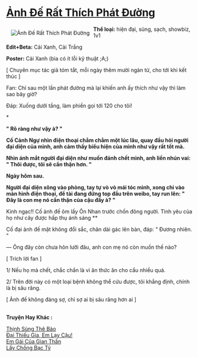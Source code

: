 <a href="https://utruyen.com/anh-de-rat-thich-phat-duong/17199/" title="Ảnh Đế Rất Thích Phát Đường"><h1>Ảnh Đế Rất Thích Phát Đường</h1></a><div style="display:table"><img align="right" style="float: left; padding: 10px;" src="https://utruyen.com/images/story/200x260/anh-de-rat-thich-phat-duong.jpg" alt="Ảnh Đế Rất Thích Phát Đường"><b>Thể loại:</b> hiện đại, sủng, sạch, showbiz, 1v1<p></p><b>Edit+Beta:</b> Cải Xanh, Cải Trắng<p></p><b>Poster:</b> Cải Xanh (bìa có ít lỗi kỹ thuật ;A;)<p></p>[ Chuyên mục tác giả tóm tắt, mỗi ngày thêm mười ngàn từ, cho tới khi kết thúc ]<p></p>Fan: Chỉ sau một lần phát đường mà lại khiến anh ấy thích như vậy thì làm sao bây giờ?<p></p>Đáp: Xuống dưới tầng, làm phiền gọi tới 120 cho tôi!<p></p>***<p></p>" Rõ ràng như vậy à? "<p></p>Cố Cảnh Ngự nhìn điện thoại chằm chằm một lúc lâu, quay đầu hỏi người đại diện của mình, anh cảm thấy biểu hiện của mình như vậy rất tốt mà.<p></p>Nhìn ánh mắt người đại diện như muốn đánh chết mình, anh liền nhún vai: " Thôi được, tôi sẽ cẩn thận hơn. "<p></p>Ngày hôm sau.<p></p>Người đại diện xông vào phòng, tay tự vò vò mái tóc mình, xong chỉ vào màn hình điện thoại, đề tài đang đứng top đầu trên weibo, tay run lên: " Đây là con mẹ nó cẩn thận của cậu đấy à? "<p></p>** Kinh ngạc!! Cố ảnh đế ôm lấy Ôn Nhan trước chốn đông người. Tình yêu của họ như cây được hấp thụ ánh sáng **<p></p>Cố đại ảnh đế mặt không đổi sắc, chân dài gác lên bàn, đáp: " Đương nhiên. "<p></p>— Ông đây còn chưa hôn lưỡi đâu, anh con mẹ nó còn muốn thế nào?<p></p>[ Trích lời fan ]<p></p>1/ Nếu họ mà chết, chắc chắn là vì ăn thức ăn cho cẩu nhiều quá.<p></p>2/ Trên đời này có một loại bệnh không thể cứu được, tôi khẳng định, chính là bị sâu răng.<p></p>[ Ảnh đế không đáng sợ, chỉ sợ ai bị sâu răng hơn ai ]</div><p><br><b>Truyện Hay Khác :</b></p><a href="https://utruyen.com/thinh-sung-the-bao/12616/" alt="Thịnh Sủng Thê Bảo">Thịnh Sủng Thê Bảo</a><br/><a href="https://github.com/quanluxury/truyenhot/tree/master/truyenhay/3088/" alt="Đại Thiếu Gia, Em Lạy Cậu!">Đại Thiếu Gia, Em Lạy Cậu!</a><br/><a href="https://truyenngontinhay.wordpress.com/2019/10/03/em-gai-cua-gian-than/" alt="Em Gái Của Gian Thần">Em Gái Của Gian Thần</a><br/><a href="https://truyenngontinhay.wordpress.com/2019/10/03/lay-chong-bac-ty/" alt="Lấy Chồng Bạc Tỷ">Lấy Chồng Bạc Tỷ</a><br/>